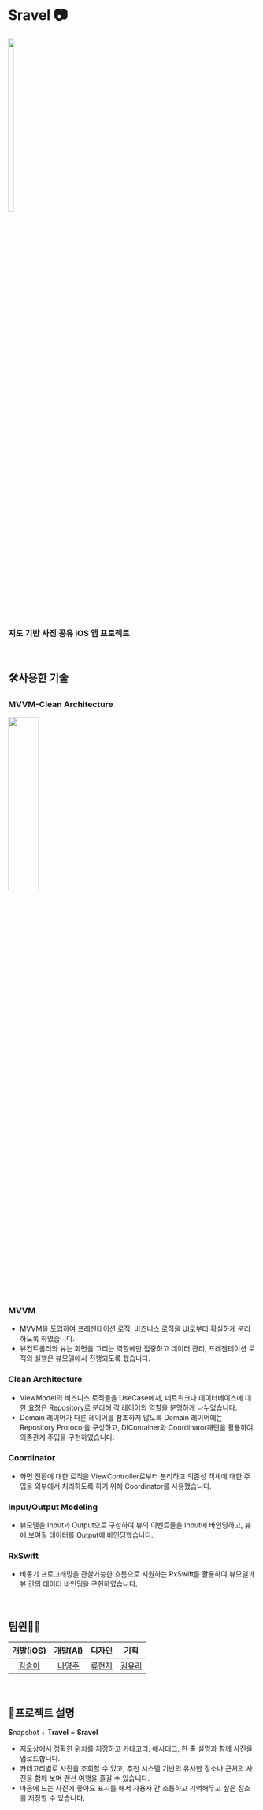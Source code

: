 # Sravel 📷

<img src = "https://img1.daumcdn.net/thumb/R1280x0/?scode=mtistory2&fname=https%3A%2F%2Fblog.kakaocdn.net%2Fdn%2Fwkvc1%2FbtrFT2RVLqb%2F4nJh2XS7tIOZsuL2g2dPP0%2Fimg.png" width="15%" height="30%">

### 지도 기반 사진 공유 iOS 앱 프로젝트

<br />

## 🛠사용한 기술
### **MVVM-Clean Architecture**
<img src = "https://blog.kakaocdn.net/dn/ba6gfD/btrroXYwxjv/zz7KOvT1aJ2rGbKZNnxexK/img.png" width="35%" height="30%">

### **MVVM**
  - MVVM을 도입하여 프레젠테이션 로직, 비즈니스 로직을 UI로부터 확실하게 분리하도록 하였습니다.
  - 뷰컨트롤러와 뷰는 화면을 그리는 역할에만 집중하고 데이터 관리, 프레젠테이션 로직의 실행은 뷰모델에서 진행되도록 했습니다.
### **Clean Architecture**
  - ViewModel의 비즈니스 로직들을 UseCase에서, 네트워크나 데이터베이스에 대한 요청은 Repository로 분리해 각 레이어의 역할을 분명하게 나누었습니다.
  - Domain 레이어가 다른 레이어를 참조하지 않도록 Domain 레이어에는 Repository Protocol을 구성하고, DIContainer와 Coordinator패턴을 활용하여 의존관계 주입을 구현하였습니다.
### **Coordinator**
  - 화면 전환에 대한 로직을 ViewController로부터 분리하고 의존성 객체에 대한 주입을 외부에서 처리하도록 하기 위해 Coordinator를 사용했습니다.
### **Input/Output Modeling**
  - 뷰모델을 Input과 Output으로 구성하여 뷰의 이벤트들을 Input에 바인딩하고, 뷰에 보여질 데이터를 Output에 바인딩했습니다.
### RxSwift
  - 비동기 프로그래밍을 관찰가능한 흐름으로 지원하는 RxSwift를 활용하여 뷰모델과 뷰 간의 데이터 바인딩을 구현하였습니다.
  
 <br />

## 팀원🌱🌱


|            개발(iOS)             |                 개발(AI)                  |                 디자인                  |                기획                 |
| :----------------------------------: | :---------------------------------------: | :-------------------------------------: | :---------------------------------: |
| [김송아](https://github.com/asong57) | [나영주](https://github.com/YoungjuNa-KR) | [류현지](https://github.com/RyuHyeonji) | [김유리](https://github.com/GlassK) |


<br />  
  
## 👒프로젝트 설명

**S**napshot + T**ravel** = **Sravel**

- 지도상에서 정확한 위치를 지정하고 카테고리, 해시태그, 한 줄 설명과 함께 사진을 업로드합니다. 
- 카테고리별로 사진을 조회할 수 있고, 추천 시스템 기반의 유사한 장소나 근처의 사진을 함께 보며 랜선 여행을 즐길 수 있습니다. 
- 마음에 드는 사진에 좋아요 표시를 해서 사용자 간 소통하고 기억해두고 싶은 장소를 저장할 수 있습니다. 
